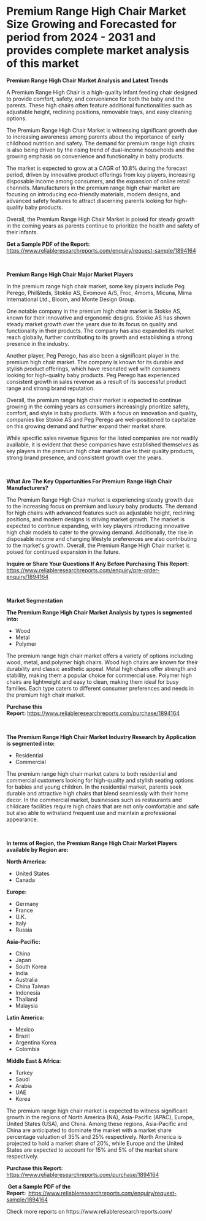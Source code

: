 <p><h1>Premium Range High Chair Market Size Growing and Forecasted for period from 2024 - 2031 and provides complete market analysis of this market</h1></p><p><strong>Premium Range High Chair Market Analysis and Latest Trends</strong></p>
<p><p>A Premium Range High Chair is a high-quality infant feeding chair designed to provide comfort, safety, and convenience for both the baby and the parents. These high chairs often feature additional functionalities such as adjustable height, reclining positions, removable trays, and easy cleaning options.</p><p>The Premium Range High Chair Market is witnessing significant growth due to increasing awareness among parents about the importance of early childhood nutrition and safety. The demand for premium range high chairs is also being driven by the rising trend of dual-income households and the growing emphasis on convenience and functionality in baby products.</p><p>The market is expected to grow at a CAGR of 10.8% during the forecast period, driven by innovative product offerings from key players, increasing disposable income among consumers, and the expansion of online retail channels. Manufacturers in the premium range high chair market are focusing on introducing eco-friendly materials, modern designs, and advanced safety features to attract discerning parents looking for high-quality baby products.</p><p>Overall, the Premium Range High Chair Market is poised for steady growth in the coming years as parents continue to prioritize the health and safety of their infants.</p></p>
<p><strong>Get a Sample PDF of the Report:&nbsp;</strong> <a href="https://www.reliableresearchreports.com/enquiry/request-sample/1894164">https://www.reliableresearchreports.com/enquiry/request-sample/1894164</a></p>
<p>&nbsp;</p>
<p><strong>Premium Range High Chair Major Market Players</strong></p>
<p><p>In the premium range high chair market, some key players include Peg Perego, Phil&teds, Stokke AS, Evomove A/S, Froc, 4moms, Micuna, Mima International Ltd., Bloom, and Monte Design Group.</p><p>One notable company in the premium high chair market is Stokke AS, known for their innovative and ergonomic designs. Stokke AS has shown steady market growth over the years due to its focus on quality and functionality in their products. The company has also expanded its market reach globally, further contributing to its growth and establishing a strong presence in the industry.</p><p>Another player, Peg Perego, has also been a significant player in the premium high chair market. The company is known for its durable and stylish product offerings, which have resonated well with consumers looking for high-quality baby products. Peg Perego has experienced consistent growth in sales revenue as a result of its successful product range and strong brand reputation.</p><p>Overall, the premium range high chair market is expected to continue growing in the coming years as consumers increasingly prioritize safety, comfort, and style in baby products. With a focus on innovation and quality, companies like Stokke AS and Peg Perego are well-positioned to capitalize on this growing demand and further expand their market share.</p><p>While specific sales revenue figures for the listed companies are not readily available, it is evident that these companies have established themselves as key players in the premium high chair market due to their quality products, strong brand presence, and consistent growth over the years.</p></p>
<p>&nbsp;</p>
<p><strong>What Are The Key Opportunities For Premium Range High Chair Manufacturers?</strong></p>
<p><p>The Premium Range High Chair market is experiencing steady growth due to the increasing focus on premium and luxury baby products. The demand for high chairs with advanced features such as adjustable height, reclining positions, and modern designs is driving market growth. The market is expected to continue expanding, with key players introducing innovative high chair models to cater to the growing demand. Additionally, the rise in disposable income and changing lifestyle preferences are also contributing to the market's growth. Overall, the Premium Range High Chair market is poised for continued expansion in the future.</p></p>
<p><strong>Inquire or Share Your Questions If Any Before Purchasing This Report:</strong> <a href="https://www.reliableresearchreports.com/enquiry/pre-order-enquiry/1894164">https://www.reliableresearchreports.com/enquiry/pre-order-enquiry/1894164</a></p>
<p>&nbsp;</p>
<p><strong>Market Segmentation</strong></p>
<p><strong>The Premium Range High Chair Market Analysis by types is segmented into:</strong></p>
<p><ul><li>Wood</li><li>Metal</li><li>Polymer</li></ul></p>
<p><p>The premium range high chair market offers a variety of options including wood, metal, and polymer high chairs. Wood high chairs are known for their durability and classic aesthetic appeal. Metal high chairs offer strength and stability, making them a popular choice for commercial use. Polymer high chairs are lightweight and easy to clean, making them ideal for busy families. Each type caters to different consumer preferences and needs in the premium high chair market.</p></p>
<p><strong>Purchase this Report:&nbsp;</strong><a href="https://www.reliableresearchreports.com/purchase/1894164">https://www.reliableresearchreports.com/purchase/1894164</a></p>
<p>&nbsp;</p>
<p><strong>The Premium Range High Chair Market Industry Research by Application is segmented into:</strong></p>
<p><ul><li>Residential</li><li>Commercial</li></ul></p>
<p><p>The premium range high chair market caters to both residential and commercial customers looking for high-quality and stylish seating options for babies and young children. In the residential market, parents seek durable and attractive high chairs that blend seamlessly with their home decor. In the commercial market, businesses such as restaurants and childcare facilities require high chairs that are not only comfortable and safe but also able to withstand frequent use and maintain a professional appearance.</p></p>
<p>&nbsp;</p>
<p><strong>In terms of Region, the Premium Range High Chair Market Players available by Region are:</strong></p>
<p>
    <p> <strong> North America: </strong>
        <ul>
            <li>United States</li>
            <li>Canada</li>
        </ul>
        </p> 
    <p> <strong> Europe: </strong>
        <ul>
            <li>Germany</li>
            <li>France</li>
            <li>U.K.</li>
            <li>Italy</li>
            <li>Russia</li>
        </ul>
        </p> 
    <p> <strong> Asia-Pacific: </strong>
        <ul>
            <li>China</li>
            <li>Japan</li>
            <li>South Korea</li>
            <li>India</li>
            <li>Australia</li>
            <li>China Taiwan</li>
            <li>Indonesia</li>
            <li>Thailand</li>
            <li>Malaysia</li>
        </ul>
        </p> 
    <p> <strong> Latin America: </strong>
        <ul>
            <li>Mexico</li>
            <li>Brazil</li>
            <li>Argentina Korea</li>
            <li>Colombia</li>
        </ul>
        </p> 
    <p> <strong> Middle East & Africa: </strong>
        <ul>
            <li>Turkey</li>
            <li>Saudi</li>
            <li>Arabia</li>
            <li>UAE</li>
            <li>Korea</li>
        </ul>
    </p>
    </p>
<p><p>The premium range high chair market is expected to witness significant growth in the regions of North America (NA), Asia-Pacific (APAC), Europe, United States (USA), and China. Among these regions, Asia-Pacific and China are anticipated to dominate the market with a market share percentage valuation of 35% and 25% respectively. North America is projected to hold a market share of 20%, while Europe and the United States are expected to account for 15% and 5% of the market share respectively.</p></p>
<p><strong>Purchase this Report: </strong><a href="https://www.reliableresearchreports.com/purchase/1894164">https://www.reliableresearchreports.com/purchase/1894164</a></p>
<p>&nbsp;<strong>Get a Sample PDF of the Report:&nbsp;&nbsp;</strong><a href="https://www.reliableresearchreports.com/enquiry/request-sample/1894164">https://www.reliableresearchreports.com/enquiry/request-sample/1894164</a></p>
<p><strong></strong></p>
<p>Check more reports on https://www.reliableresearchreports.com/</p>